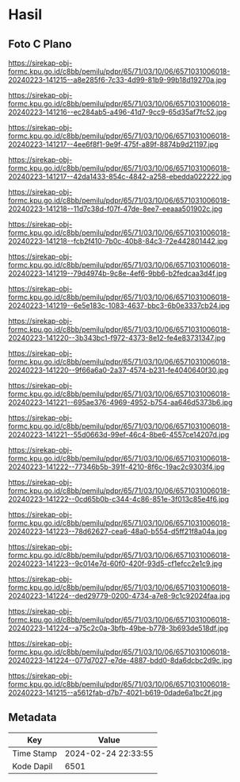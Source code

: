 # Hasil

## Foto C Plano

https://sirekap-obj-formc.kpu.go.id/c8bb/pemilu/pdpr/65/71/03/10/06/6571031006018-20240223-141215--a8e285f6-7c33-4d99-81b9-99b18d19270a.jpg

https://sirekap-obj-formc.kpu.go.id/c8bb/pemilu/pdpr/65/71/03/10/06/6571031006018-20240223-141216--ec284ab5-a496-41d7-9cc9-65d35af7fc52.jpg

https://sirekap-obj-formc.kpu.go.id/c8bb/pemilu/pdpr/65/71/03/10/06/6571031006018-20240223-141217--4ee6f8f1-9e9f-475f-a89f-8874b9d21197.jpg

https://sirekap-obj-formc.kpu.go.id/c8bb/pemilu/pdpr/65/71/03/10/06/6571031006018-20240223-141217--42da1433-854c-4842-a258-ebedda022222.jpg

https://sirekap-obj-formc.kpu.go.id/c8bb/pemilu/pdpr/65/71/03/10/06/6571031006018-20240223-141218--11d7c38d-f07f-47de-8ee7-eeaaa501902c.jpg

https://sirekap-obj-formc.kpu.go.id/c8bb/pemilu/pdpr/65/71/03/10/06/6571031006018-20240223-141218--fcb2f410-7b0c-40b8-84c3-72e442801442.jpg

https://sirekap-obj-formc.kpu.go.id/c8bb/pemilu/pdpr/65/71/03/10/06/6571031006018-20240223-141219--79d4974b-9c8e-4ef6-9bb6-b2fedcaa3d4f.jpg

https://sirekap-obj-formc.kpu.go.id/c8bb/pemilu/pdpr/65/71/03/10/06/6571031006018-20240223-141219--6e5e183c-1083-4637-bbc3-6b0e3337cb24.jpg

https://sirekap-obj-formc.kpu.go.id/c8bb/pemilu/pdpr/65/71/03/10/06/6571031006018-20240223-141220--3b343bc1-f972-4373-8e12-fe4e83731347.jpg

https://sirekap-obj-formc.kpu.go.id/c8bb/pemilu/pdpr/65/71/03/10/06/6571031006018-20240223-141220--9f66a6a0-2a37-4574-b231-fe4040640f30.jpg

https://sirekap-obj-formc.kpu.go.id/c8bb/pemilu/pdpr/65/71/03/10/06/6571031006018-20240223-141221--695ae376-4969-4952-b754-aa646d5373b6.jpg

https://sirekap-obj-formc.kpu.go.id/c8bb/pemilu/pdpr/65/71/03/10/06/6571031006018-20240223-141221--55d0663d-99ef-46c4-8be6-4557ce14207d.jpg

https://sirekap-obj-formc.kpu.go.id/c8bb/pemilu/pdpr/65/71/03/10/06/6571031006018-20240223-141222--77346b5b-391f-4210-8f6c-19ac2c9303f4.jpg

https://sirekap-obj-formc.kpu.go.id/c8bb/pemilu/pdpr/65/71/03/10/06/6571031006018-20240223-141222--0cd65b0b-c344-4c86-851e-3f013c85e4f6.jpg

https://sirekap-obj-formc.kpu.go.id/c8bb/pemilu/pdpr/65/71/03/10/06/6571031006018-20240223-141223--78d62627-cea6-48a0-b554-d5ff21f8a04a.jpg

https://sirekap-obj-formc.kpu.go.id/c8bb/pemilu/pdpr/65/71/03/10/06/6571031006018-20240223-141223--9c014e7d-60f0-420f-93d5-cf1efcc2e1c9.jpg

https://sirekap-obj-formc.kpu.go.id/c8bb/pemilu/pdpr/65/71/03/10/06/6571031006018-20240223-141224--ded29779-0200-4734-a7e8-9c1c92024faa.jpg

https://sirekap-obj-formc.kpu.go.id/c8bb/pemilu/pdpr/65/71/03/10/06/6571031006018-20240223-141224--a75c2c0a-3bfb-49be-b778-3b693de518df.jpg

https://sirekap-obj-formc.kpu.go.id/c8bb/pemilu/pdpr/65/71/03/10/06/6571031006018-20240223-141224--077d7027-e7de-4887-bdd0-8da6dcbc2d9c.jpg

https://sirekap-obj-formc.kpu.go.id/c8bb/pemilu/pdpr/65/71/03/10/06/6571031006018-20240223-141215--a5612fab-d7b7-4021-b619-0dade6a1bc2f.jpg


## Metadata

| Key        | Value               |
| ---------- | ------------------- |
| Time Stamp | 2024-02-24 22:33:55 |
| Kode Dapil | 6501                |



